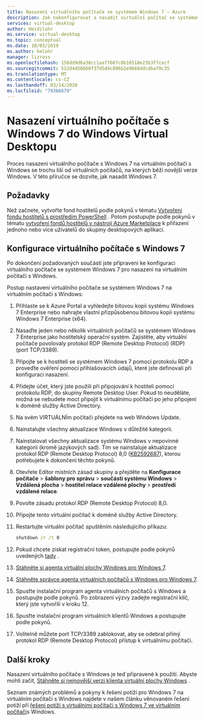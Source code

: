 ```yaml
---
title: Nasazení virtuálního počítače se systémem Windows 7 – Azure
description: Jak nakonfigurovat a nasadit virtuální počítač se systémem Windows 7 na virtuálním počítači s Windows
services: virtual-desktop
author: Heidilohr
ms.service: virtual-desktop
ms.topic: conceptual
ms.date: 10/03/2019
ms.author: helohr
manager: lizross
ms.openlocfilehash: 158dd9d6a38cc1aaf7667c0b16518e23b3f7cecf
ms.sourcegitcommit: 512d4d56660f37d5d4c896b2e9666ddcdbaf0c35
ms.translationtype: MT
ms.contentlocale: cs-CZ
ms.lasthandoff: 03/14/2020
ms.locfileid: "79366679"
---
```

# <a name="deploy-a-windows-7-virtual-machine-on-windows-virtual-desktop"></a>Nasazení virtuálního počítače s Windows 7 do Windows Virtual Desktopu

Proces nasazení virtuálního počítače s Windows 7 na virtuálním počítači s Windows se trochu liší od virtuálních počítačů, na kterých běží novější verze Windows. V této příručce se dozvíte, jak nasadit Windows 7.

## <a name="prerequisites"></a>Požadavky

Než začnete, vytvořte fond hostitelů podle pokynů v tématu [Vytvoření fondu hostitelů s prostředím PowerShell](create-host-pools-powershell.md) . Potom postupujte podle pokynů v tématu [vytvoření fondů hostitelů v nástroji Azure Marketplace](create-host-pools-azure-marketplace.md#optional-assign-additional-users-to-the-desktop-application-group) k přiřazení jednoho nebo více uživatelů do skupiny desktopových aplikací.

## <a name="configure-a-windows-7-virtual-machine"></a>Konfigurace virtuálního počítače s Windows 7

Po dokončení požadovaných součástí jste připraveni ke konfiguraci virtuálního počítače se systémem Windows 7 pro nasazení na virtuálním počítači s Windows.

Postup nastavení virtuálního počítače se systémem Windows 7 na virtuálním počítači s Windows:

1. Přihlaste se k Azure Portal a vyhledejte bitovou kopii systému Windows 7 Enterprise nebo nahrajte vlastní přizpůsobenou bitovou kopii systému Windows 7 Enterprise (x64).  
2. Nasaďte jeden nebo několik virtuálních počítačů se systémem Windows 7 Enterprise jako hostitelský operační systém. Zajistěte, aby virtuální počítače povolovaly protokol RDP (Remote Desktop Protocol) (RDP) (port TCP/3389).
3. Připojte se k hostiteli se systémem Windows 7 pomocí protokolu RDP a proveďte ověření pomocí přihlašovacích údajů, které jste definovali při konfiguraci nasazení. 
4. Přidejte účet, který jste použili při připojování k hostiteli pomocí protokolu RDP, do skupiny Remote Desktop User. Pokud to neuděláte, možná se nebudete moct připojit k virtuálnímu počítači po jeho připojení k doméně služby Active Directory.
5. Na svém VIRTUÁLNÍm počítači přejdete na web Windows Update.
6. Nainstalujte všechny aktualizace Windows v důležité kategorii.
7. Nainstalovat všechny aktualizace systému Windows v nepovinné kategorii (kromě jazykových sad). Tím se nainstaluje aktualizace protokol RDP (Remote Desktop Protocol) 8,0 ([KB2592687](https://www.microsoft.com/download/details.aspx?id=35387)), kterou potřebujete k dokončení těchto pokynů.
8. Otevřete Editor místních zásad skupiny a přejděte na **Konfigurace počítače** > **šablony pro správu** > **součásti systému Windows** > **Vzdálená plocha** > **hostitel relace vzdálené plochy** > **prostředí vzdálené relace**.
9. Povolte zásadu protokol RDP (Remote Desktop Protocol) 8,0.
10. Připojte tento virtuální počítač k doméně služby Active Directory.
11. Restartujte virtuální počítač spuštěním následujícího příkazu:
    
     ```cmd
     shutdown /r /t 0
     ```
    
12. Pokud chcete získat registrační token, postupujte podle pokynů uvedených [tady](/powershell/module/windowsvirtualdesktop/export-rdsregistrationinfo/) .
13. [Stáhněte si agenta virtuální plochy Windows pro Windows 7](https://query.prod.cms.rt.microsoft.com/cms/api/am/binary/RE3JZCm).
14. [Stáhněte správce agenta virtuálních počítačů s Windows pro Windows 7](https://query.prod.cms.rt.microsoft.com/cms/api/am/binary/RE3K2e3).
15. Spusťte instalační program agenta virtuálních počítačů s Windows a postupujte podle pokynů. Po zobrazení výzvy zadejte registrační klíč, který jste vytvořili v kroku 12.
16. Spusťte instalační program virtuálních klientů Windows a postupujte podle pokynů.
17. Volitelně můžete port TCP/3389 zablokovat, aby se odebral přímý protokol RDP (Remote Desktop Protocol) přístup k virtuálnímu počítači.

## <a name="next-steps"></a>Další kroky

Nasazení virtuálního počítače s Windows je teď připravené k použití. Abyste mohli začít, [Stáhněte si nejnovější verzi klienta virtuální plochy Windows](https://aka.ms/wvd/clients/windows) .

Seznam známých problémů a pokyny k řešení potíží pro Windows 7 na virtuálním počítači s Windows najdete v našem článku věnovaném řešení potíží při [řešení potíží s virtuálními počítači s Windows 7 ve virtuálním počítači](troubleshoot-windows-7-vm.md)s Windows.
